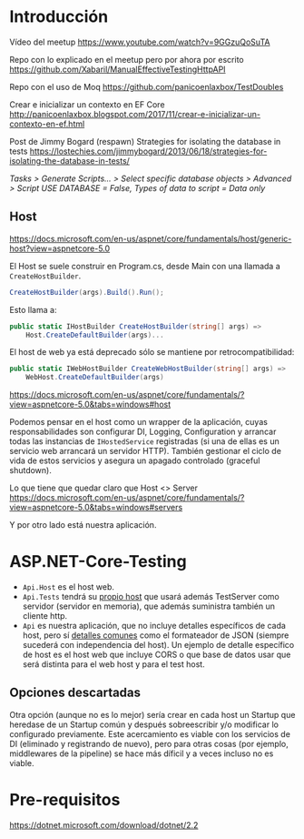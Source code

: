# Introducción

Vídeo del meetup
https://www.youtube.com/watch?v=9GGzuQoSuTA 

Repo con lo explicado en el meetup pero por ahora por escrito
https://github.com/Xabaril/ManualEffectiveTestingHttpAPI 

Repo con el uso de Moq
https://github.com/panicoenlaxbox/TestDoubles

Crear e inicializar un contexto en EF Core
http://panicoenlaxbox.blogspot.com/2017/11/crear-e-inicializar-un-contexto-en-ef.html

Post de Jimmy Bogard (respawn)
Strategies for isolating the database in tests
https://lostechies.com/jimmybogard/2013/06/18/strategies-for-isolating-the-database-in-tests/

_Tasks > Generate Scripts... > Select specific database objects > Advanced > Script USE DATABASE = False, Types of data to script  = Data only_

## Host

https://docs.microsoft.com/en-us/aspnet/core/fundamentals/host/generic-host?view=aspnetcore-5.0

El Host se suele construir en Program.cs, desde Main con una llamada a `CreateHostBuilder`.
```csharp
CreateHostBuilder(args).Build().Run();
``` 

Esto llama a:

```csharp
public static IHostBuilder CreateHostBuilder(string[] args) =>
	Host.CreateDefaultBuilder(args)...
```

El host de web ya está deprecado sólo se mantiene por retrocompatibilidad:

```csharp
public static IWebHostBuilder CreateWebHostBuilder(string[] args) =>
	WebHost.CreateDefaultBuilder(args)
```

https://docs.microsoft.com/en-us/aspnet/core/fundamentals/?view=aspnetcore-5.0&tabs=windows#host

Podemos pensar en el host como un wrapper de la aplicación, cuyas responsabilidades son configurar DI, Logging, Configuration y arrancar todas las instancias de `IHostedService` registradas (si una de ellas es un servicio web arrancará un servidor HTTP). También gestionar el ciclo de vida de estos servicios y asegura un apagado controlado (graceful shutdown).

Lo que tiene que quedar claro que Host <> Server https://docs.microsoft.com/en-us/aspnet/core/fundamentals/?view=aspnetcore-5.0&tabs=windows#servers

Y por otro lado está nuestra aplicación.

# ASP.NET-Core-Testing

- `Api.Host` es el host web.
- `Api.Tests` tendrá su [propio host](https://github.com/panicoenlaxbox/ASP.NET-Core-Testing/blob/master/Api.Tests/Infrastructure/Fixtures/IntegrationFixtureBase.cs) que usará además TestServer como servidor (servidor en memoria), que además suministra también un cliente http.
- `Api` es nuestra aplicación, que no incluye detalles específicos de cada host, pero sí [detalles comunes](Api/ApiConfiguration.cs) como el formateador de JSON (siempre sucederá con independencia del host). Un ejemplo de detalle específico de host es el host web que incluye CORS o que base de datos usar que será distinta para el web host y para el test host.

## Opciones descartadas

Otra opción (aunque no es lo mejor) sería crear en cada host un Startup que heredase de un Startup común y después sobreescribir y/o modificar lo configurado previamente. Este acercamiento es viable con los servicios de DI (eliminado y registrando de nuevo), pero para otras cosas (por ejemplo, middlewares de la pipeline) se hace más díficil y a veces incluso no es viable.

# Pre-requisitos

https://dotnet.microsoft.com/download/dotnet/2.2
